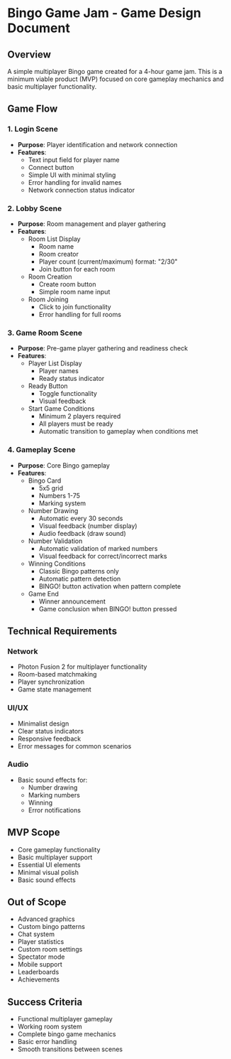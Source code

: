 # Bingo Game Jam - Game Design Document

## Overview
A simple multiplayer Bingo game created for a 4-hour game jam. This is a minimum viable product (MVP) focused on core gameplay mechanics and basic multiplayer functionality.

## Game Flow

### 1. Login Scene
- **Purpose**: Player identification and network connection
- **Features**:
  - Text input field for player name
  - Connect button
  - Simple UI with minimal styling
  - Error handling for invalid names
  - Network connection status indicator

### 2. Lobby Scene
- **Purpose**: Room management and player gathering
- **Features**:
  - Room List Display
    - Room name
    - Room creator
    - Player count (current/maximum) format: "2/30"
    - Join button for each room
  - Room Creation
    - Create room button
    - Simple room name input
  - Room Joining
    - Click to join functionality
    - Error handling for full rooms

### 3. Game Room Scene
- **Purpose**: Pre-game player gathering and readiness check
- **Features**:
  - Player List Display
    - Player names
    - Ready status indicator
  - Ready Button
    - Toggle functionality
    - Visual feedback
  - Start Game Conditions
    - Minimum 2 players required
    - All players must be ready
    - Automatic transition to gameplay when conditions met

### 4. Gameplay Scene
- **Purpose**: Core Bingo gameplay
- **Features**:
  - Bingo Card
    - 5x5 grid
    - Numbers 1-75
    - Marking system
  - Number Drawing
    - Automatic every 30 seconds
    - Visual feedback (number display)
    - Audio feedback (draw sound)
  - Number Validation
    - Automatic validation of marked numbers
    - Visual feedback for correct/incorrect marks
  - Winning Conditions
    - Classic Bingo patterns only
    - Automatic pattern detection
    - BINGO! button activation when pattern complete
  - Game End
    - Winner announcement
    - Game conclusion when BINGO! button pressed

## Technical Requirements

### Network
- Photon Fusion 2 for multiplayer functionality
- Room-based matchmaking
- Player synchronization
- Game state management

### UI/UX
- Minimalist design
- Clear status indicators
- Responsive feedback
- Error messages for common scenarios

### Audio
- Basic sound effects for:
  - Number drawing
  - Marking numbers
  - Winning
  - Error notifications

## MVP Scope
- Core gameplay functionality
- Basic multiplayer support
- Essential UI elements
- Minimal visual polish
- Basic sound effects

## Out of Scope
- Advanced graphics
- Custom bingo patterns
- Chat system
- Player statistics
- Custom room settings
- Spectator mode
- Mobile support
- Leaderboards
- Achievements

## Success Criteria
- Functional multiplayer gameplay
- Working room system
- Complete bingo game mechanics
- Basic error handling
- Smooth transitions between scenes

